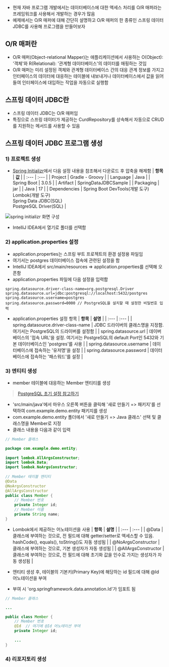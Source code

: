 - 현재 자바 프로그램 개발에서는 데이터베이스에 대한 액세스 처리를 O/R 매퍼라는 프레임워크를 사용해서 개발하는 경우가 많음
- 예제에서는 O/R 매퍼에 대해 간단히 설명하고 O/R 매퍼의 한 종류인 스프링 데이터 JDBC를 사용해 프로그램을 만들어보자

## O/R 매퍼란
- O/R 매퍼(Object-relational Mapper)는 애플리케이션에서 사용하는 O(Object): '객체'와 R(Relational): '관계형 데이터베이스'의 데이터를 매핑하는 것임
- O/R 매퍼는 미리 설정된 객체와 관계형 데이터베이스 간의 대응 관계 정보를 가지고 인터페이스의 데이터에 대응하는 테이블에 내보내거나 데이터베이스에서 값을 읽어 들여 인터페이스에 대입하는 작업을 자동으로 실행함

## 스프링 데이터 JDBC란
- 스프링 데이터 JDBC는 O/R 매퍼임
- 특징으로 스프링 데이터가 제공하는 CurdRepository를 상속해서 자동으로 CRUD를 지원하는 메서드를 사용할 수 있음


## 스프링 데이터 JDBC 프로그램 생성

### 1) 프로젝트 생성
- [Spring Initializr](./Spring_initializr_사용방법.md)에서 다음 설정 내용을 참조해서 다운로드 후 압축을 해제함
| **항목** | **값** |
| :--- | :--- |
| Project | Gradle - Groovy |
| Language | Java |
| Spring Boot | 3.0.5 |
| Artifact | SpringDataJDBCSample |
| Packaging | jar |
| Java | 17 |
| Dependencies | Spring Boot DevTools(개발 도구)<br>Lombok(개발 도구)<br>Spring Data JDBC(SQL)<br>PostgreSQL Driver(SQL) |

<img src="https://user-images.githubusercontent.com/77138259/228399745-95aa389a-fdfa-4a24-ba90-8d2e3ba26fca.png" alt="spring initializr 화면 구성" />

- IntelliJ IDEA에서 열기로 폴더를 선택함

### 2) application.properties 설정
- application.properties는 스프링 부트 프로젝트의 환경 설정용 파일임
- 여기서는 postgres 데이터베이스 접속에 관련된 설정을 함
- IntelliJ IDEA에서 src/main/resources => application.properties를 선택해 오픈함
- application.properties 파일에 다음 설정을 입력함
```
spring.datasource.driver-class-name=org.postgresql.Driver
spring.datasource.url=jdbc:postgresql://localhost:5432/postgres
spring.datasource.username=postgres
spring.datasource.password=0000 // PostgreSQL을 설치할 때 설정한 비밀번호 입력
```

- application.properties 설정 항목
| **항목** | **설명** |
| :--- | :--- |
| spring.datasource.driver-class-name | JDBC 드라이버의 클래스명을 지정함. 여기서는 PostgreSQL의 드라이버를 설정함 |
| spring.datasource.url | 데이버베이스의 '접속 URL'을 설정. 여기서는 PostgreSQL의 default Port인 5432와 기본 데이터베이스인 'postgres'를 사용 |
| spring.datasource.username | 데이터베이스에 접속하는 '유저명'을 설정 |
| spring.datasource.password | 데이터베이스에 접속하는 '패스워드'를 설정 |

### 3) 엔티티 생성
- member 테이블에 대응하는 Member 엔티티를 생성
>[PostgreSQL 초기 설정 참고하기](../Database/PostgreSQL.md)

- 'src/main/java'에서 마우스 오른쪽 버튼을 클릭해 '새로 만들기 => 패키지'를 선택하여 com.example.demo.entity 패키지를 생성
- com.example.demo.entity 폴더에서 '새로 만들기 => Java 클래스' 선택 및 클래스명을 Member로 지정
- 클래스 내용을 다음과 같이 입력
```java
// Member 클래스

package com.example.demo.entity;  
  
import lombok.AllArgsConstructor;  
import lombok.Data;  
import lombok.NoArgsConstructor;  
  
// Member 테이블 엔티티  
@Data  
@NoArgsConstructor  
@AllArgsConstructor  
public class Member {  
    // Member 번호  
    private Integer id;  
    // Member 이름  
    private String name;  
}
```

- Lombok에서 제공하는 어노테이션을 사용
| **항목** | **설명** |
| :--- | :--- |
| @Data | 클래스에 부여하는 것으로, 전 필드에 대해 getter/setter로 액세스할 수 있음. hashCode(), equals(), toString()도 자동 생성됨 |
| @NoArgsConstructor | 클래스에 부여하는 것으로, 기본 생성자가 자동 생성됨 |
| @AllArgsConstructor | 클래스에 부여하는 것으로, 전 필드에 대해 초기화 값을 인수로 가지는 생성자가 자동 생성됨 |

- 엔티티 생성 후, 테이블의 기본키(Primary Key)에 해당하는 id 필드에 대해 @Id 어노테이션을 부여
- 부여 시 'org.springframework.data.annotation.Id'가 임포트 됨
```java
// Member 클래스

...

public class Member {  
	// Member 번호  
	@Id  // 여기에 @Id 어노테이션 부여
	private Integer id;
	
	...
}
```

### 4) 리포지토리 생성
